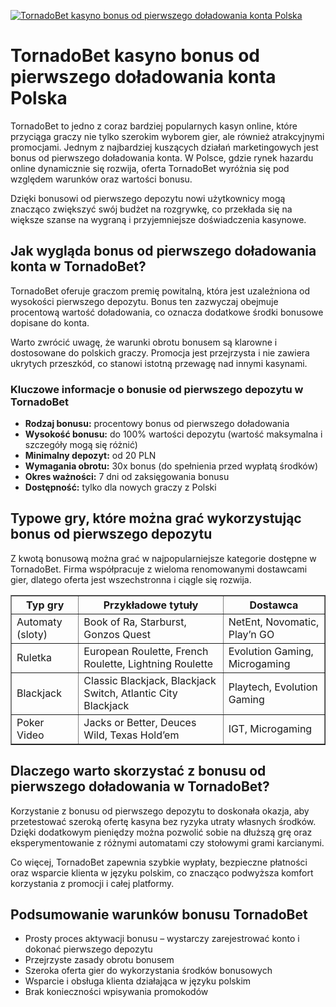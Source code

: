 [![TornadoBet kasyno bonus od pierwszego doładowania konta Polska](https://123-caf.pages.dev/gitsignup.png)](https://vrmoo.ru/Bt82HjjY)

<h1>TornadoBet kasyno bonus od pierwszego doładowania konta Polska</h1> <p>TornadoBet to jedno z coraz bardziej popularnych kasyn online, które przyciąga graczy nie tylko szerokim wyborem gier, ale również atrakcyjnymi promocjami. Jednym z najbardziej kuszących działań marketingowych jest bonus od pierwszego doładowania konta. W Polsce, gdzie rynek hazardu online dynamicznie się rozwija, oferta TornadoBet wyróżnia się pod względem warunków oraz wartości bonusu.</p> <p>Dzięki bonusowi od pierwszego depozytu nowi użytkownicy mogą znacząco zwiększyć swój budżet na rozgrywkę, co przekłada się na większe szanse na wygraną i przyjemniejsze doświadczenia kasynowe.</p>  <h2>Jak wygląda bonus od pierwszego doładowania konta w TornadoBet?</h2> <p>TornadoBet oferuje graczom premię powitalną, która jest uzależniona od wysokości pierwszego depozytu. Bonus ten zazwyczaj obejmuje procentową wartość doładowania, co oznacza dodatkowe środki bonusowe dopisane do konta.</p> <p>Warto zwrócić uwagę, że warunki obrotu bonusem są klarowne i dostosowane do polskich graczy. Promocja jest przejrzysta i nie zawiera ukrytych przeszkód, co stanowi istotną przewagę nad innymi kasynami.</p>  <h3>Kluczowe informacje o bonusie od pierwszego depozytu w TornadoBet</h3> <ul>   <li><strong>Rodzaj bonusu:</strong> procentowy bonus od pierwszego doładowania</li>   <li><strong>Wysokość bonusu:</strong> do 100% wartości depozytu (wartość maksymalna i szczegóły mogą się różnić)</li>   <li><strong>Minimalny depozyt:</strong> od 20 PLN</li>   <li><strong>Wymagania obrotu:</strong> 30x bonus (do spełnienia przed wypłatą środków)</li>   <li><strong>Okres ważności:</strong> 7 dni od zaksięgowania bonusu</li>   <li><strong>Dostępność:</strong> tylko dla nowych graczy z Polski</li> </ul>  <h2>Typowe gry, które można grać wykorzystując bonus od pierwszego depozytu</h2> <p>Z kwotą bonusową można grać w najpopularniejsze kategorie dostępne w TornadoBet. Firma współpracuje z wieloma renomowanymi dostawcami gier, dlatego oferta jest wszechstronna i ciągle się rozwija.</p>  <table border="1" cellspacing="0" cellpadding="6" style="border-collapse: collapse; width: 100%; max-width: 600px;">   <thead>     <tr>       <th>Typ gry</th>       <th>Przykładowe tytuły</th>       <th>Dostawca</th>     </tr>   </thead>   <tbody>     <tr>       <td>Automaty (sloty)</td>       <td>Book of Ra, Starburst, Gonzos Quest</td>       <td>NetEnt, Novomatic, Play’n GO</td>     </tr>     <tr>       <td>Ruletka</td>       <td>European Roulette, French Roulette, Lightning Roulette</td>       <td>Evolution Gaming, Microgaming</td>     </tr>     <tr>       <td>Blackjack</td>       <td>Classic Blackjack, Blackjack Switch, Atlantic City Blackjack</td>       <td>Playtech, Evolution Gaming</td>     </tr>     <tr>       <td>Poker Video</td>       <td>Jacks or Better, Deuces Wild, Texas Hold’em</td>       <td>IGT, Microgaming</td>     </tr>   </tbody> </table>  <h2>Dlaczego warto skorzystać z bonusu od pierwszego doładowania w TornadoBet?</h2> <p>Korzystanie z bonusu od pierwszego depozytu to doskonała okazja, aby przetestować szeroką ofertę kasyna bez ryzyka utraty własnych środków. Dzięki dodatkowym pieniędzy można pozwolić sobie na dłuższą grę oraz eksperymentowanie z różnymi automatami czy stołowymi grami karcianymi.</p> <p>Co więcej, TornadoBet zapewnia szybkie wypłaty, bezpieczne płatności oraz wsparcie klienta w języku polskim, co znacząco podwyższa komfort korzystania z promocji i całej platformy.</p>  <h2>Podsumowanie warunków bonusu TornadoBet</h2> <ul>   <li>Prosty proces aktywacji bonusu – wystarczy zarejestrować konto i dokonać pierwszego depozytu</li>   <li>Przejrzyste zasady obrotu bonusem</li>   <li>Szeroka oferta gier do wykorzystania środków bonusowych</li>   <li>Wsparcie i obsługa klienta działająca w języku polskim</li>   <li>Brak konieczności wpisywania promokodów</li> </ul>